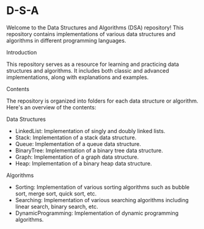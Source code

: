 # D-S-A
Welcome to the Data Structures and Algorithms (DSA) repository! This repository contains implementations of various data structures and algorithms in different programming languages.

Introduction

This repository serves as a resource for learning and practicing data structures and algorithms. It includes both classic and advanced implementations, along with explanations and examples.

Contents

The repository is organized into folders for each data structure or algorithm. Here's an overview of the contents:

Data Structures

* LinkedList: Implementation of singly and doubly linked lists.
* Stack: Implementation of a stack data structure.
* Queue: Implementation of a queue data structure.
* BinaryTree: Implementation of a binary tree data structure.
* Graph: Implementation of a graph data structure.
* Heap: Implementation of a binary heap data structure.
  
Algorithms

* Sorting: Implementation of various sorting algorithms such as bubble sort, merge sort, quick sort, etc.
* Searching: Implementation of various searching algorithms including linear search, binary search, etc.
* DynamicProgramming: Implementation of dynamic programming algorithms.
